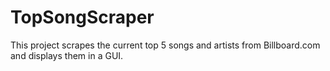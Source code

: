 # TopSongScraper
This project scrapes the current top 5 songs and artists from Billboard.com and displays them in a GUI.
